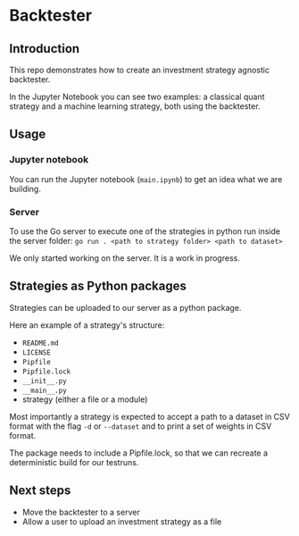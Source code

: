 # Backtester

## Introduction

This repo demonstrates how to create an investment strategy agnostic backtester.

In the Jupyter Notebook you can see two examples: a classical quant strategy and a machine learning strategy, both using the backtester.

## Usage

### Jupyter notebook

You can run the Jupyter notebook (`main.ipynb`) to get an idea what we are building.

### Server

To use the Go server to execute one of the strategies in python run inside the server folder: `go run . <path to strategy folder> <path to dataset>`

We only started working on the server. It is a work in progress.

## Strategies as Python packages

Strategies can be uploaded to our server as a python package.

Here an example of a strategy's structure:

- `README.md`
- `LICENSE`
- `Pipfile`
- `Pipfile.lock`
- `__init__.py`
- `__main__.py`
- strategy (either a file or a module)

Most importantly a strategy is expected to accept a path to a dataset in CSV format with the flag `-d` or `--dataset` and to print a set of weights in CSV format.

The package needs to include a Pipfile.lock, so that we can recreate a deterministic build for our testruns.

## Next steps

- Move the backtester to a server
- Allow a user to upload an investment strategy as a file
